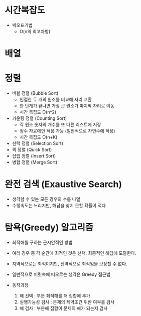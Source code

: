 # 시간복잡도

- 빅오표기법
  - O(n의 최고차항)



# 배열



# 정렬

- 버블 정렬 (Bubble Sort)
  - 인접한 두 개의 원소를 비교해 자리 교환
  - 한 단계가 끝나면 가장 큰 원소가 마지막 자리로 이동
  - 시간 복잡도 O(n^2)
- 카운팅 정렬 (Counting Sort)
  - 각 원소 숫자의 개수를 또 다른 리스트에 저장
  - 정수 자료에만 적용 가능 (일반적으로 자연수에 적용)
  - 시간 복잡도 O(n+K)
- 선택 정렬 (Selection Sort)
- 퀵 정렬 (Quick Sort)
- 삽입 정렬 (Insert Sort)
- 병합 정렬 (Merge Sort)



# 완전 검색 (Exaustive Search)

- 생각할 수 있는 모든 경우의 수를 나열
- 수행속도는 느리지만, 해답을 찾지 못할 확률이 적다



# 탐욕(Greedy) 알고리즘

- 최적해를 구하는 근시안적인 방법
- 여러 경우 중 각 순간에 최적인 것은 선택, 최종적인 해답에 도달한다.
- 지역적으로는 최적이지만, 전역적으로 최적임을 보장할 수 없다.

- 일반적으로 머릿속에 떠오르는 생각은 Greedy 접근법
- 동작과정
  1) 해 선택 : 부분 최적해를 해 집합에 추가
  2) 실행가능성 검사 : 문제의 제약조건 위반 여부를 검사
  3) 해 검사 : 부분해 집합이 문제의 해가 되는지 검사